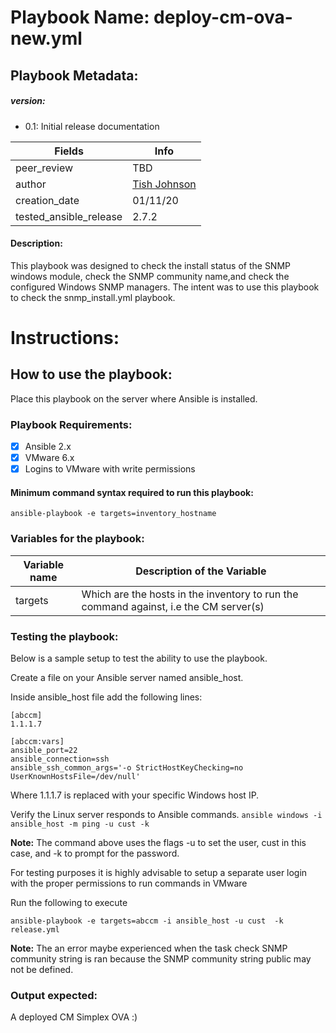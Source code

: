 # Playbook Name: deploy-cm-ova-new.yml

## Playbook Metadata:
##### version:
* 0.1: Initial release documentation

|Fields|Info|
|---|---|
|peer_review|TBD|
|author|[Tish Johnson](mailto:ljjohnson@convergeone.com?subject=release-ansible-playbook)
|creation_date|01/11/20|
|tested_ansible_release|2.7.2|

####  Description:
This playbook was designed to check the install status of the SNMP windows module, check the SNMP community name,and check the configured Windows SNMP managers. The intent was to use this playbook to check the snmp_install.yml playbook.

# Instructions:
## How to use the playbook:
Place this playbook on the server where Ansible is installed.

### Playbook Requirements:
- [x] Ansible 2.x
- [x] VMware 6.x
- [x] Logins to VMware with write permissions

#### Minimum command syntax required to run this playbook:

 `ansible-playbook -e targets=inventory_hostname `

### Variables for the playbook:
|Variable name|Description of the Variable|
|---|---|
|targets|Which are the hosts in the inventory to run the command against, i.e the CM server(s)|


### Testing the playbook:
Below is a sample setup to test the ability to use the playbook.

Create a file on your Ansible server named ansible_host.

Inside ansible_host file add the following lines:
```
[abccm]
1.1.1.7

[abccm:vars]
ansible_port=22
ansible_connection=ssh
ansible_ssh_common_args='-o StrictHostKeyChecking=no UserKnownHostsFile=/dev/null'
```
Where 1.1.1.7 is replaced with your specific Windows host IP.

Verify the Linux server responds to Ansible commands.
`ansible windows -i ansible_host -m ping -u cust -k`

**Note:** The command above uses the flags -u to set the user, cust in this case, and -k to prompt for the password.

For testing purposes it is highly advisable to setup a separate user login with the proper permissions to run commands in VMware

Run the following to execute

`ansible-playbook -e targets=abccm -i ansible_host -u cust  -k release.yml`

**Note:** The an error maybe experienced when the task check SNMP community string is ran because the SNMP community string public may not be defined.

### Output expected:
A deployed CM Simplex OVA :)

```
